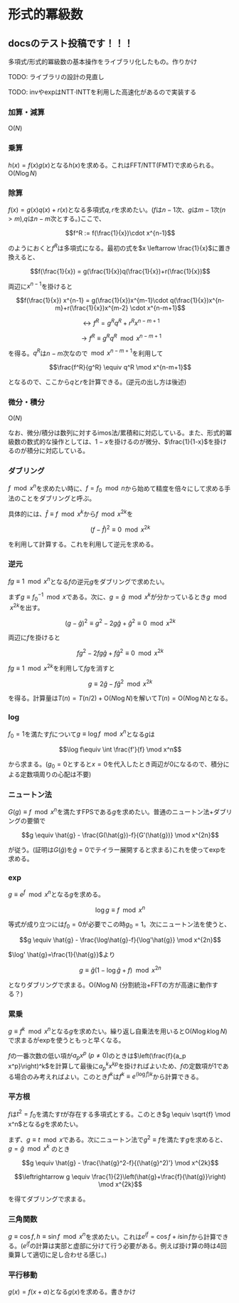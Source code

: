 # 形式的冪級数
## docsのテスト投稿です！！！
多項式/形式的冪級数の基本操作をライブラリ化したもの。作りかけ

TODO: ライブラリの設計の見直し

TODO: invやexpはNTT$\cdot$INTTを利用した高速化があるので実装する

### 加算・減算

$\mathrm{O}(N)$

### 乗算

$h(x)=f(x)g(x)$となる$h(x)$を求める。これはFFT/NTT(FMT)で求められる。$\mathrm{O}(N \log N)$

### 除算

$f(x) = g(x)q(x) + r(x)$となる多項式$q,r$を求めたい。($f$は$n-1$次、$g$は$m-1$次($n>m$),$q$は$n-m$次とする。)ここで、

$$f^R := f(\frac{1}{x})\cdot x^{n-1}$$

のようにおくと$f^R$は多項式になる。最初の式を$x \leftarrow \frac{1}{x}$に置き換えると、

$$f(\frac{1}{x})  = g(\frac{1}{x})q(\frac{1}{x})+r(\frac{1}{x})$$

両辺に$x^{n-1}$を掛けると

$$f(\frac{1}{x}) x^{n-1} = g(\frac{1}{x})x^{m-1}\cdot q(\frac{1}{x})x^{n-m}+r(\frac{1}{x})x^{m-2} \cdot x^{n-m+1}$$

$$\leftrightarrow f^R = g^R q^R + r^R x^{n-m+1}$$

$$\rightarrow f^R \equiv g^R q^R \mod x^{n-m+1}$$

を得る。$q^R$は$n-m$次なので$\mod x^{n-m+1}$を利用して

$$\frac{f^R}{g^R} \equiv q^R \mod x^{n-m+1}$$

となるので、ここから$q$と$r$を計算できる。(逆元の出し方は後述)

### 微分・積分

$\mathrm{O}(N)$

なお、微分/積分は数列に対するimos法/累積和に対応している。また、形式的冪級数の数式的な操作としては、$1-x$を掛けるのが微分、$\frac{1}{1-x}$を掛けるのが積分に対応している。

### ダブリング

$f \mod x^n$を求めたい時に、$f = f_0 \mod n$から始めて精度を倍々にして求める手法のことをダブリングと呼ぶ。

具体的には、$\hat{f} \equiv f \mod x^k$から$f \mod x^{2k}$を

$$(f - \hat{f})^2 \equiv 0 \mod x^{2k}$$

を利用して計算する。これを利用して逆元を求める。

### 逆元

$fg\equiv 1 \mod x^n$となる$f$の逆元$g$をダブリングで求めたい。

まず$g \equiv f_0^{-1} \mod x$である。次に、$g = \hat{g} \mod x^k$が分かっているとき$g \mod x^{2k}$を出す。

$$(g-\hat{g})^2\equiv g^2-2g\hat{g}+\hat{g}^2\equiv0 \mod x^{2k}$$

両辺に$f$を掛けると

$$fg^2-2fg\hat{g}+f\hat{g}^2\equiv0 \mod x^{2k}$$

$fg \equiv 1 \mod x^{2k}$を利用して$fg$を消すと

$$g\equiv2\hat{g}-f\hat{g}^2 \mod x^{2k}$$

を得る。計算量は$T(n)=T(n/2)+\mathrm{O}(N \log N)$を解いて$T(n)=\mathrm{O}(N \log N)$となる。

### log

$f_0 = 1$を満たす$f$について$g\equiv\log f \mod x^n$となる$g$は

$$\log f\equiv \int \frac{f'}{f} \mod x^n$$

から求まる。($g_0 = 0$とすると$x=0$を代入したとき両辺が$0$になるので、積分による定数項周りの心配は不要)

### ニュートン法

$G(g) \equiv f \mod x^n$を満たすFPSである$g$を求めたい。普通のニュートン法+ダブリングの要領で

$$g \equiv \hat{g} - \frac{G(\hat{g})-f}{G'(\hat{g})} \mod x^{2n}$$

が従う。(証明は$G(\hat{g})$を$\hat{g}=0$でテイラー展開すると求まる)これを使ってexpを求める。

### exp

$g \equiv e^f \mod x^n$となる$g$を求める。

$$\log g \equiv f \mod x^n$$

等式が成り立つには$f_0=0$が必要でこの時$g_0=1$。次にニュートン法を使うと、

$$g \equiv \hat{g} - \frac{\log\hat{g}-f}{\log'\hat{g}} \mod x^{2n}$$

$\log' \hat{g}=\frac{1}{\hat{g}}$より

$$g\equiv \hat{g}(1-\log \hat{g}+f) \mod x^{2n}$$

となりダブリングで求まる。$\mathrm{O}(N \log N)$ (分割統治+FFTの方が高速に動作する？)

### 累乗

$g \equiv f^k \mod x^n$となる$g$を求めたい。繰り返し自乗法を用いると$\mathrm{O}(N \log k \log N)$で求まるがexpを使うともっと早くなる。

$f$の一番次数の低い項が$a_p x^p \ (p \neq 0)$のときは$\left(\frac{f}{a_p x^p}\right)^k$を計算して最後に$a_p^kx^{kp}$を掛ければよいため、$f$の定数項が$1$である場合のみ考えればよい。このとき$f^k$は$f^k\equiv e^{(\log f)k}$から計算できる。

### 平方根

$f$は$t^2=f_0$を満たす$t$が存在する多項式とする。このとき$g \equiv \sqrt{f} \mod x^n$となる$g$を求めたい。

まず、$g \equiv t \mod x$である。次にニュートン法で$g^2 \equiv f$を満たす$g$を求めると、$g=\hat{g} \mod x^k$ のとき 

$$g \equiv \hat{g} - \frac{\hat{g}^2-f}{(\hat{g}^2)'} \mod x^{2k}$$

$$\leftrightarrow g \equiv \frac{1}{2}\left(\hat{g}+\frac{f}{\hat{g}}\right) \mod x^{2k}$$

を得てダブリングで求まる。

### 三角関数

$g \equiv \cos f, h \equiv \sin f \mod x^n$を求めたい。これは$e^{if}=\cos f+i\sin f$から計算できる。($e^{if}$の計算は実部と虚部に分けて行う必要がある。例えば掛け算の時は4回乗算して適切に足し合わせる感じ。)

### 平行移動

$g(x) = f(x+a)$となる$g(x)$を求める。書きかけ